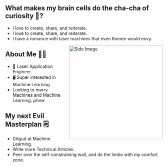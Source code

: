 
## What makes my brain cells do the cha-cha of curiosity 🧠?
- I love to create, share, and reiterate.
- I love to create, share, and reiterate.
- I have a romance with laser machines that even Romeo would envy.

<img src="https://github.com/Anmol-Baranwal/Cool-GIFs-For-GitHub/assets/74038190/403af6cc-32fd-4026-8fb5-ae523bf899c3" alt="Side Image" align="right" width="300">

## About Me 👨‍🔧
- 🦾 Laser Application Engineer.
- 🖥 Super interested in Machine Learning
- Looking to marry Machines and Machine Learning. *phew*

## My next Evil Masterplan 🗒
- Gitgud at Machine Learning.
- Write more Technical Articles.
- Peer over the self-constraining wall, and do the limbo with my comfort zone.

<!---
Ajay0C/Ajay0C is a ✨ special ✨ repository because its `README.md` (this file) appears on your GitHub profile.
You can click the Preview link to take a look at your changes.
--->
